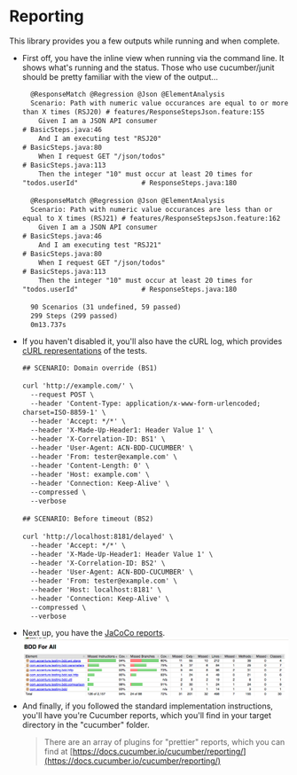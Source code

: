 # Reporting

This library provides you a few outputs while running and when complete.

* First off, you have the inline view when running via the command line. It shows what's running and the status.  Those who use cucumber/junit should be pretty familiar with the view of the output...
  ```sbtshell
    @ResponseMatch @Regression @Json @ElementAnalysis
    Scenario: Path with numeric value occurances are equal to or more than X times (RSJ20) # features/ResponseStepsJson.feature:155
      Given I am a JSON API consumer                                                       # BasicSteps.java:46
      And I am executing test "RSJ20"                                                      # BasicSteps.java:80
      When I request GET "/json/todos"                                                     # BasicSteps.java:113
      Then the integer "10" must occur at least 20 times for "todos.userId"                # ResponseSteps.java:180
  
    @ResponseMatch @Regression @Json @ElementAnalysis
    Scenario: Path with numeric value occurances are less than or equal to X times (RSJ21) # features/ResponseStepsJson.feature:162
      Given I am a JSON API consumer                                                       # BasicSteps.java:46
      And I am executing test "RSJ21"                                                      # BasicSteps.java:80
      When I request GET "/json/todos"                                                     # BasicSteps.java:113
      Then the integer "10" must occur at least 20 times for "todos.userId"                # ResponseSteps.java:180
    
    90 Scenarios (31 undefined, 59 passed)
    299 Steps (299 passed)
    0m13.737s  
  ```
* If you haven't disabled it, you'll also have the cURL log, which provides [cURL representations](OTHERFEATURES.md#curl-logging) of the tests.
  ```sbtshell
  ## SCENARIO: Domain override (BS1)
  
  curl 'http://example.com/' \
    --request POST \
    --header 'Content-Type: application/x-www-form-urlencoded; charset=ISO-8859-1' \
    --header 'Accept: */*' \
    --header 'X-Made-Up-Header1: Header Value 1' \
    --header 'X-Correlation-ID: BS1' \
    --header 'User-Agent: ACN-BDD-CUCUMBER' \
    --header 'From: tester@example.com' \
    --header 'Content-Length: 0' \
    --header 'Host: example.com' \
    --header 'Connection: Keep-Alive' \
    --compressed \
    --verbose
  
  ## SCENARIO: Before timeout (BS2)
  
  curl 'http://localhost:8181/delayed' \
    --header 'Accept: */*' \
    --header 'X-Made-Up-Header1: Header Value 1' \
    --header 'X-Correlation-ID: BS2' \
    --header 'User-Agent: ACN-BDD-CUCUMBER' \
    --header 'From: tester@example.com' \
    --header 'Host: localhost:8181' \
    --header 'Connection: Keep-Alive' \
    --compressed \
    --verbose
  ```
* Next up, you have the [JaCoCo reports](OTHERFEATURES.md#jacoco-code-coverage).  
  ![Sample JaCoCo Report](samples/jacoco.png "JaCoCo Sample Report")
* And finally, if you followed the standard implementation instructions, you'll have you're Cucumber reports, which you'll find in your target directory in the "cucumber" folder. 
  > There are an array of plugins for "prettier" reports, which you can find at [https://docs.cucumber.io/cucumber/reporting/](https://docs.cucumber.io/cucumber/reporting/)